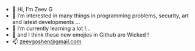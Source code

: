 - 👋 Hi, I’m Zeev G
- 👀 I’m interested in many things in programming problems, security, art and latest developments ...
- 🌱 I’m currently learning a lot !...
- 💞️ and I think these new emojies in Github are Wicked !
- 📫 zeevgoshen@gmail.com

<!---
zeevgoshen/zeevgoshen is a ✨ special ✨ repository because its `README.md` (this file) appears on your GitHub profile.
You can click the Preview link to take a look at your changes.
--->
